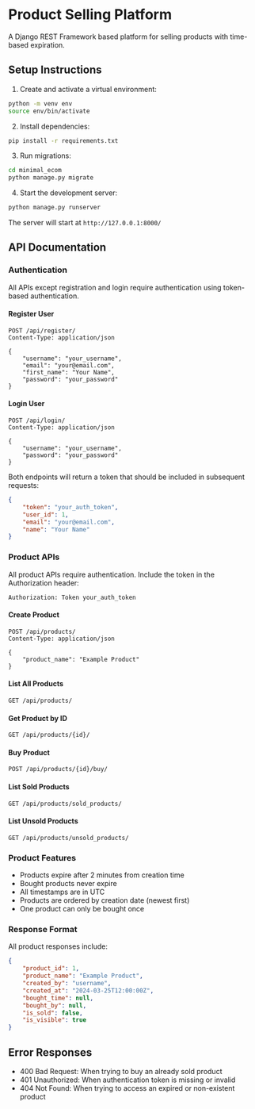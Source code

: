 # Product Selling Platform

A Django REST Framework based platform for selling products with time-based expiration.

## Setup Instructions

1. Create and activate a virtual environment:
```bash
python -m venv env
source env/bin/activate
```

2. Install dependencies:
```bash
pip install -r requirements.txt
```

3. Run migrations:
```bash
cd minimal_ecom
python manage.py migrate
```

4. Start the development server:
```bash
python manage.py runserver
```

The server will start at `http://127.0.0.1:8000/`

## API Documentation

### Authentication

All APIs except registration and login require authentication using token-based authentication.

#### Register User
```http
POST /api/register/
Content-Type: application/json

{
    "username": "your_username",
    "email": "your@email.com",
    "first_name": "Your Name",
    "password": "your_password"
}
```

#### Login User
```http
POST /api/login/
Content-Type: application/json

{
    "username": "your_username",
    "password": "your_password"
}
```

Both endpoints will return a token that should be included in subsequent requests:
```json
{
    "token": "your_auth_token",
    "user_id": 1,
    "email": "your@email.com",
    "name": "Your Name"
}
```

### Product APIs

All product APIs require authentication. Include the token in the Authorization header:
```
Authorization: Token your_auth_token
```

#### Create Product
```http
POST /api/products/
Content-Type: application/json

{
    "product_name": "Example Product"
}
```

#### List All Products
```http
GET /api/products/
```

#### Get Product by ID
```http
GET /api/products/{id}/
```

#### Buy Product
```http
POST /api/products/{id}/buy/
```

#### List Sold Products
```http
GET /api/products/sold_products/
```

#### List Unsold Products
```http
GET /api/products/unsold_products/
```

### Product Features

- Products expire after 2 minutes from creation time
- Bought products never expire
- All timestamps are in UTC
- Products are ordered by creation date (newest first)
- One product can only be bought once

### Response Format

All product responses include:
```json
{
    "product_id": 1,
    "product_name": "Example Product",
    "created_by": "username",
    "created_at": "2024-03-25T12:00:00Z",
    "bought_time": null,
    "bought_by": null,
    "is_sold": false,
    "is_visible": true
}
```

## Error Responses

- 400 Bad Request: When trying to buy an already sold product
- 401 Unauthorized: When authentication token is missing or invalid
- 404 Not Found: When trying to access an expired or non-existent product